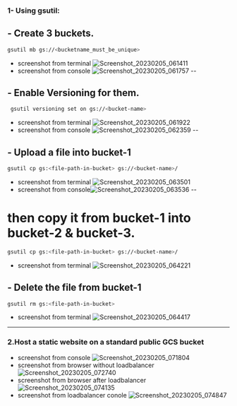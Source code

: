 ### 1- Using gsutil: 
## - Create 3 buckets. 
```bash
gsutil mb gs://<bucketname_must_be_unique>
```
- screenshot from terminal ![Screenshot_20230205_061411](https://user-images.githubusercontent.com/116673091/216831078-4bea949f-33e0-43bc-9a32-13d7ba2bc4d7.png)
- screenshot from console ![Screenshot_20230205_061757](https://user-images.githubusercontent.com/116673091/216831106-83528d99-4417-4056-a750-03d7bfc9ae07.png)
--
## - Enable Versioning for them.
```bash 
 gsutil versioning set on gs://<bucket-name>
 ```
- screenshot from terminal  ![Screenshot_20230205_061922](https://user-images.githubusercontent.com/116673091/216831275-b9b1afbe-98ca-46d5-b746-427f2b3ac5c4.png)
- screenshot from console ![Screenshot_20230205_062359](https://user-images.githubusercontent.com/116673091/216831432-1751b83b-250b-45ff-b7ee-6227b51a87f4.png)
--
## - Upload a file into bucket-1 
```bash
gsutil cp gs:<file-path-in-bucket> gs://<bucket-name>/
```
- screenshot from terminal ![Screenshot_20230205_063501](https://user-images.githubusercontent.com/116673091/216831947-0af39da6-f03c-48b5-a3a7-131c242c64ce.png)
- screenshot from console![Screenshot_20230205_063536](https://user-images.githubusercontent.com/116673091/216832007-ccd7bc21-77e7-4824-9f10-572f5b748228.png)
--
# then copy it from bucket-1 into bucket-2 & bucket-3.
```bash 
gsutil cp gs:<file-path-in-bucket> gs://<bucket-name>/
```
- screenshot from terminal  ![Screenshot_20230205_064221](https://user-images.githubusercontent.com/116673091/216832320-0bf36c78-af5b-47b3-a324-e0a0659aa5f8.png)
## - Delete the file from bucket-1
```bash 
gsutil rm gs:<file-path-in-bucket>
```
- screenshot from terminal  ![Screenshot_20230205_064417](https://user-images.githubusercontent.com/116673091/216832408-a98813ae-a1f1-4cd0-b652-58db4b30a7db.png)
---
### 2.Host a static website on a standard public GCS bucket 
- screenshot from console  ![Screenshot_20230205_071804](https://user-images.githubusercontent.com/116673091/216834122-d6b65216-34b6-4e9f-b9aa-92340f88add2.png)
- screenshot from browser without loadbalancer ![Screenshot_20230205_072740](https://user-images.githubusercontent.com/116673091/216836190-c2359708-01fa-46e8-ab8f-13fc857a8c54.png)
- screenshot from browser after loadbalancer ![Screenshot_20230205_074135](https://user-images.githubusercontent.com/116673091/216836208-2215712c-e5c7-4a12-a446-b656758e275d.png)
- screenshot from loadbalancer conole ![Screenshot_20230205_074847](https://user-images.githubusercontent.com/116673091/216836228-298b76ef-accc-4ede-b09c-443ae3ee73f9.png)


